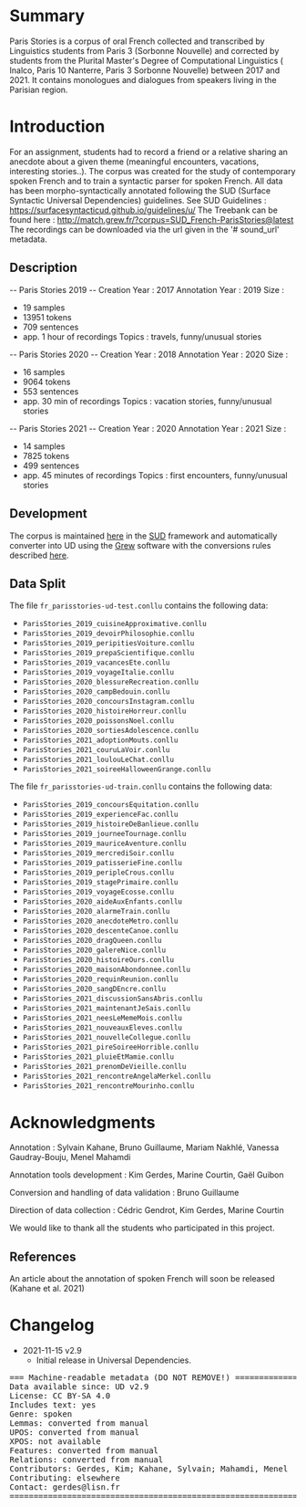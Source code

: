 # Summary

Paris Stories is a corpus of oral French collected and transcribed by Linguistics students from Paris 3 (Sorbonne Nouvelle) and corrected by students from the Plurital Master's Degree of Computational Linguistics ( Inalco, Paris 10 Nanterre, Paris 3 Sorbonne Nouvelle) between 2017 and 2021.
It contains monologues and dialogues from speakers living in the Parisian region.


# Introduction

For an assignment, students had to record a friend or a relative sharing an anecdote about a given theme (meaningful encounters, vacations, interesting stories..).
The corpus was created for the study of contemporary spoken French and to train a syntactic parser for spoken French.
All data has been morpho-syntactically annotated following the SUD (Surface Syntactic Universal Dependencies) guidelines.
See SUD Guidelines : https://surfacesyntacticud.github.io/guidelines/u/
The Treebank can be found here : http://match.grew.fr/?corpus=SUD_French-ParisStories@latest
The recordings can be downloaded via the url given in the '# sound_url' metadata.

## Description

-- Paris Stories 2019 --
Creation Year : 2017
Annotation Year : 2019
Size :
- 19 samples
- 13951 tokens
- 709 sentences
- app. 1 hour of recordings
Topics : travels, funny/unusual stories

-- Paris Stories 2020 --
Creation Year : 2018
Annotation Year : 2020
Size :
- 16 samples
- 9064 tokens
- 553 sentences
- app. 30 min of recordings
Topics : vacation stories, funny/unusual stories


-- Paris Stories 2021 --
Creation Year : 2020
Annotation Year : 2021
Size :
- 14 samples
- 7825 tokens
- 499 sentences
- app. 45 minutes of recordings
Topics : first encounters, funny/unusual stories

## Development

The corpus is maintained [here](https://github.com/surfacesyntacticud/SUD_French-ParisStories) in the [SUD](https://surfacesyntacticud.github.io/) framework and automatically converter into UD using the [Grew](https://grew.fr) software with the conversions rules described [here](https://github.com/surfacesyntacticud/tools/tree/master/converter).

## Data Split

The file `fr_parisstories-ud-test.conllu` contains the following data:

  * `ParisStories_2019_cuisineApproximative.conllu`
  * `ParisStories_2019_devoirPhilosophie.conllu`
  * `ParisStories_2019_peripitiesVoiture.conllu`
  * `ParisStories_2019_prepaScientifique.conllu`
  * `ParisStories_2019_vacancesEte.conllu`
  * `ParisStories_2019_voyageItalie.conllu`
  * `ParisStories_2020_blessureRecreation.conllu`
  * `ParisStories_2020_campBedouin.conllu`
  * `ParisStories_2020_concoursInstagram.conllu`
  * `ParisStories_2020_histoireHorreur.conllu`
  * `ParisStories_2020_poissonsNoel.conllu`
  * `ParisStories_2020_sortiesAdolescence.conllu`
  * `ParisStories_2021_adoptionMouts.conllu`
  * `ParisStories_2021_couruLaVoir.conllu`
  * `ParisStories_2021_loulouLeChat.conllu`
  * `ParisStories_2021_soireeHalloweenGrange.conllu`

The file `fr_parisstories-ud-train.conllu` contains the following data:

  * `ParisStories_2019_concoursEquitation.conllu`
  * `ParisStories_2019_experienceFac.conllu`
  * `ParisStories_2019_histoireDeBanlieue.conllu`
  * `ParisStories_2019_journeeTournage.conllu`
  * `ParisStories_2019_mauriceAventure.conllu`
  * `ParisStories_2019_mercrediSoir.conllu`
  * `ParisStories_2019_patisserieFine.conllu`
  * `ParisStories_2019_peripleCrous.conllu`
  * `ParisStories_2019_stagePrimaire.conllu`
  * `ParisStories_2019_voyageEcosse.conllu`
  * `ParisStories_2020_aideAuxEnfants.conllu`
  * `ParisStories_2020_alarmeTrain.conllu`
  * `ParisStories_2020_anecdoteMetro.conllu`
  * `ParisStories_2020_descenteCanoe.conllu`
  * `ParisStories_2020_dragQueen.conllu`
  * `ParisStories_2020_galereNice.conllu`
  * `ParisStories_2020_histoireOurs.conllu`
  * `ParisStories_2020_maisonAbondonnee.conllu`
  * `ParisStories_2020_requinReunion.conllu`
  * `ParisStories_2020_sangDEncre.conllu`
  * `ParisStories_2021_discussionSansAbris.conllu`
  * `ParisStories_2021_maintenantJeSais.conllu`
  * `ParisStories_2021_neesLeMemeMois.conllu`
  * `ParisStories_2021_nouveauxEleves.conllu`
  * `ParisStories_2021_nouvelleCollegue.conllu`
  * `ParisStories_2021_pireSoireeHorrible.conllu`
  * `ParisStories_2021_pluieEtMamie.conllu`
  * `ParisStories_2021_prenomDeVieille.conllu`
  * `ParisStories_2021_rencontreAngelaMerkel.conllu`
  * `ParisStories_2021_rencontreMourinho.conllu`



# Acknowledgments

Annotation : Sylvain Kahane, Bruno Guillaume, Mariam Nakhlé, Vanessa Gaudray-Bouju, Menel Mahamdi

Annotation tools development : Kim Gerdes, Marine Courtin, Gaël Guibon

Conversion and handling of data validation : Bruno Guillaume

Direction of data collection : Cédric Gendrot, Kim Gerdes, Marine Courtin

We would like to thank all the students who participated in this project.


## References

An article about the annotation of spoken French will soon be released (Kahane et al. 2021)


# Changelog

* 2021-11-15 v2.9
  * Initial release in Universal Dependencies.


<pre>
=== Machine-readable metadata (DO NOT REMOVE!) ================================
Data available since: UD v2.9
License: CC BY-SA 4.0
Includes text: yes
Genre: spoken
Lemmas: converted from manual
UPOS: converted from manual
XPOS: not available
Features: converted from manual
Relations: converted from manual
Contributors: Gerdes, Kim; Kahane, Sylvain; Mahamdi, Menel
Contributing: elsewhere
Contact: gerdes@lisn.fr
===============================================================================
</pre>
